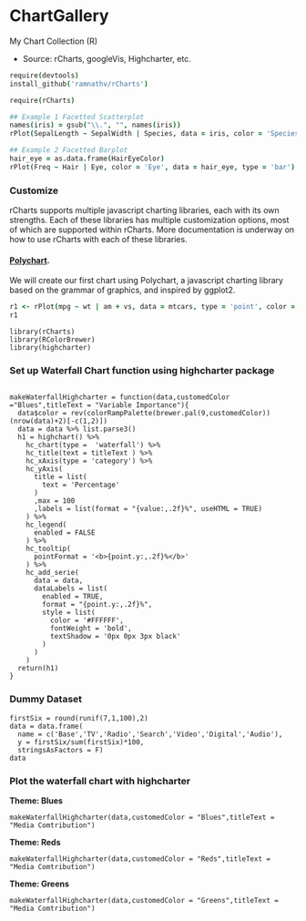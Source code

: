 # ChartGallery
My Chart Collection (R)
* Source: rCharts, googleVis, Highcharter, etc.

```coffee
require(devtools)
install_github('ramnathv/rCharts')
```
```coffee
require(rCharts)

## Example 1 Facetted Scatterplot
names(iris) = gsub("\\.", "", names(iris))
rPlot(SepalLength ~ SepalWidth | Species, data = iris, color = 'Species', type = 'point')

## Example 2 Facetted Barplot
hair_eye = as.data.frame(HairEyeColor)
rPlot(Freq ~ Hair | Eye, color = 'Eye', data = hair_eye, type = 'bar')
```
### Customize

rCharts supports multiple javascript charting libraries, each with its own strengths. Each of these libraries has multiple customization options, most of which are supported within rCharts. More documentation is underway on how to use rCharts with each of these libraries.

#### [Polychart](https://github.com/Polychart/polychart2).

We will create our first chart using Polychart, a javascript charting library based on the grammar of graphics, and inspired by ggplot2.

```coffee
r1 <- rPlot(mpg ~ wt | am + vs, data = mtcars, type = 'point', color = 'gear')
r1
```

```{r echo=FALSE, results="hide",message=FALSE, warning=FALSE}
library(rCharts)
library(RColorBrewer)
library(highcharter)
```
### Set up Waterfall Chart function using highcharter package
```{r}

makeWaterfallHighcharter = function(data,customedColor ="Blues",titleText = "Variable Importance"){
  data$color = rev(colorRampPalette(brewer.pal(9,customedColor))(nrow(data)+2)[-c(1,2)])
  data = data %>% list.parse3()
  h1 = highchart() %>%
    hc_chart(type =  'waterfall') %>%
    hc_title(text = titleText ) %>%
    hc_xAxis(type = 'category') %>%
    hc_yAxis(
      title = list(
        text = 'Percentage'
      )
      ,max = 100
      ,labels = list(format = "{value:,.2f}%", useHTML = TRUE)
    ) %>%
    hc_legend(
      enabled = FALSE
    ) %>%
    hc_tooltip(
      pointFormat = '<b>{point.y:,.2f}%</b>'
    ) %>%
    hc_add_serie(
      data = data,
      dataLabels = list(
        enabled = TRUE,
        format = "{point.y:,.2f}%",
        style = list(
          color = '#FFFFFF',
          fontWeight = 'bold',
          textShadow = '0px 0px 3px black'
        )
      )
    )
  return(h1)
}

```

### Dummy Dataset
```{r}
firstSix = round(runif(7,1,100),2)
data = data.frame(
  name = c('Base','TV','Radio','Search','Video','Digital','Audio'),
  y = firstSix/sum(firstSix)*100,
  stringsAsFactors = F)
data
```

### Plot the waterfall chart with highcharter
__Theme: Blues__
```{r}
makeWaterfallHighcharter(data,customedColor = "Blues",titleText = "Media Comtribution")
```
__Theme: Reds__
```{r}
makeWaterfallHighcharter(data,customedColor = "Reds",titleText = "Media Comtribution")
```
__Theme: Greens__
```{r}
makeWaterfallHighcharter(data,customedColor = "Greens",titleText = "Media Comtribution")
```
